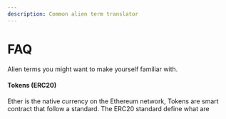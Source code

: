 ```yaml
---
description: Common alien term translator
---
```


# FAQ

Alien terms you might want to make yourself familiar with.

#### Tokens (ERC20)

Ether is the native currency on the Ethereum network, Tokens are smart contract that follow a standard. The ERC20 standard define what are
